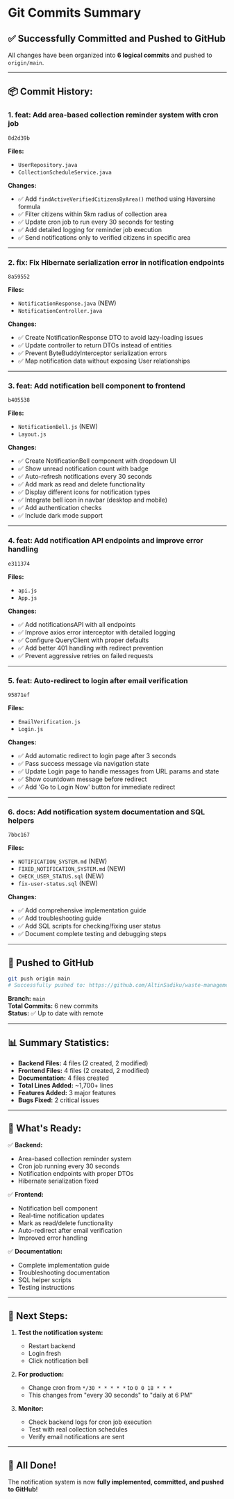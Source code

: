 # Git Commits Summary

## ✅ Successfully Committed and Pushed to GitHub

All changes have been organized into **6 logical commits** and pushed to `origin/main`.

---

## 📦 Commit History:

### 1. **feat: Add area-based collection reminder system with cron job** 
   `8d2d39b`
   
   **Files:**
   - `UserRepository.java`
   - `CollectionScheduleService.java`
   
   **Changes:**
   - ✅ Add `findActiveVerifiedCitizensByArea()` method using Haversine formula
   - ✅ Filter citizens within 5km radius of collection area
   - ✅ Update cron job to run every 30 seconds for testing
   - ✅ Add detailed logging for reminder job execution
   - ✅ Send notifications only to verified citizens in specific area

---

### 2. **fix: Fix Hibernate serialization error in notification endpoints**
   `8a59552`
   
   **Files:**
   - `NotificationResponse.java` (NEW)
   - `NotificationController.java`
   
   **Changes:**
   - ✅ Create NotificationResponse DTO to avoid lazy-loading issues
   - ✅ Update controller to return DTOs instead of entities
   - ✅ Prevent ByteBuddyInterceptor serialization errors
   - ✅ Map notification data without exposing User relationships

---

### 3. **feat: Add notification bell component to frontend**
   `b405538`
   
   **Files:**
   - `NotificationBell.js` (NEW)
   - `Layout.js`
   
   **Changes:**
   - ✅ Create NotificationBell component with dropdown UI
   - ✅ Show unread notification count with badge
   - ✅ Auto-refresh notifications every 30 seconds
   - ✅ Add mark as read and delete functionality
   - ✅ Display different icons for notification types
   - ✅ Integrate bell icon in navbar (desktop and mobile)
   - ✅ Add authentication checks
   - ✅ Include dark mode support

---

### 4. **feat: Add notification API endpoints and improve error handling**
   `e311374`
   
   **Files:**
   - `api.js`
   - `App.js`
   
   **Changes:**
   - ✅ Add notificationsAPI with all endpoints
   - ✅ Improve axios error interceptor with detailed logging
   - ✅ Configure QueryClient with proper defaults
   - ✅ Add better 401 handling with redirect prevention
   - ✅ Prevent aggressive retries on failed requests

---

### 5. **feat: Auto-redirect to login after email verification**
   `95871ef`
   
   **Files:**
   - `EmailVerification.js`
   - `Login.js`
   
   **Changes:**
   - ✅ Add automatic redirect to login page after 3 seconds
   - ✅ Pass success message via navigation state
   - ✅ Update Login page to handle messages from URL params and state
   - ✅ Show countdown message before redirect
   - ✅ Add 'Go to Login Now' button for immediate redirect

---

### 6. **docs: Add notification system documentation and SQL helpers**
   `7bbc167`
   
   **Files:**
   - `NOTIFICATION_SYSTEM.md` (NEW)
   - `FIXED_NOTIFICATION_SYSTEM.md` (NEW)
   - `CHECK_USER_STATUS.sql` (NEW)
   - `fix-user-status.sql` (NEW)
   
   **Changes:**
   - ✅ Add comprehensive implementation guide
   - ✅ Add troubleshooting guide
   - ✅ Add SQL scripts for checking/fixing user status
   - ✅ Document complete testing and debugging steps

---

## 🚀 Pushed to GitHub

```bash
git push origin main
# Successfully pushed to: https://github.com/AltinSadiku/waste-management-system.git
```

**Branch:** `main`  
**Total Commits:** 6 new commits  
**Status:** ✅ Up to date with remote

---

## 📊 Summary Statistics:

- **Backend Files:** 4 files (2 created, 2 modified)
- **Frontend Files:** 4 files (2 created, 2 modified)
- **Documentation:** 4 files created
- **Total Lines Added:** ~1,700+ lines
- **Features Added:** 3 major features
- **Bugs Fixed:** 2 critical issues

---

## 🎯 What's Ready:

✅ **Backend:**
- Area-based collection reminder system
- Cron job running every 30 seconds
- Notification endpoints with proper DTOs
- Hibernate serialization fixed

✅ **Frontend:**
- Notification bell component
- Real-time notification updates
- Mark as read/delete functionality
- Auto-redirect after email verification
- Improved error handling

✅ **Documentation:**
- Complete implementation guide
- Troubleshooting documentation
- SQL helper scripts
- Testing instructions

---

## 🔄 Next Steps:

1. **Test the notification system:**
   - Restart backend
   - Login fresh
   - Click notification bell

2. **For production:**
   - Change cron from `*/30 * * * * *` to `0 0 18 * * *`
   - This changes from "every 30 seconds" to "daily at 6 PM"

3. **Monitor:**
   - Check backend logs for cron job execution
   - Test with real collection schedules
   - Verify email notifications are sent

---

## 🎉 All Done!

The notification system is now **fully implemented, committed, and pushed to GitHub**!


